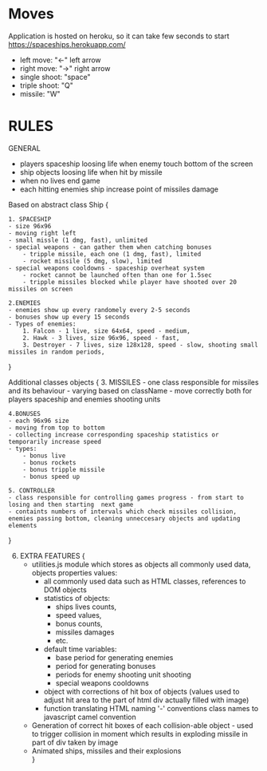 # Moves 
Application is hosted on heroku, so it can take few seconds to start
https://spaceships.herokuapp.com/
- left move: "<-" left arrow
- right move: "->" right arrow
- single shoot: "space"
- triple shoot: "Q"
- missile: "W"

# RULES

GENERAL
- players spaceship loosing life when enemy touch bottom of the screen
- ship objects loosing life when hit by missile
- when no lives end game
- each hitting enemies ship increase point of missiles damage


Based on abstract class Ship {

    1. SPACESHIP
    - size 96x96
    - moving right left
    - small missle (1 dmg, fast), unlimited
    - special weapons - can gather them when catching bonuses 
        - tripple missile, each one (1 dmg, fast), limited 
        - rocket missile (5 dmg, slow), limited
    - special weapons cooldowns - spaceship overheat system
        - rocket cannot be launched often than one for 1.5sec
        - tripple missiles blocked while player have shooted over 20 missiles on screen 

    2.ENEMIES
    - enemies show up every randomely every 2-5 seconds
    - bonuses show up every 15 seconds
    - Types of enemies:
        1. Falcon - 1 live, size 64x64, speed - medium,
        2. Hawk - 3 lives, size 96x96, speed - fast,
        3. Destroyer - 7 lives, size 128x128, speed - slow, shooting small missiles in random periods,
}

Additional classes objects {
    3. MISSILES
    - one class responsible for missiles and its behaviour
    - varying based on className 
    - move correctly both for players spaceship and enemies shooting units

    4.BONUSES
    - each 96x96 size
    - moving from top to bottom
    - collecting increase corresponding spaceship statistics or temporarily increase speed
    - types:
        - bonus live
        - bonus rockets
        - bonus tripple missile
        - bonus speed up

    5. CONTROLLER
    - class responsible for controlling games progress - from start to losing and then starting  next game
    - containts numbers of intervals which check missiles collision, enemies passing bottom, cleaning unneccesary objects and updating elements 
}


6. EXTRA FEATURES {
    - utilities.js module which stores as objects all commonly used data, objects properties values:
        - all commonly used data such as HTML classes, references to DOM objects
        - statistics of objects: 
            - ships lives counts, 
            - speed values, 
            - bonus counts, 
            - missiles damages
            - etc.
        - default time variables:
            - base period for generating enemies
            - period for generating bonuses
            - periods for enemy shooting unit shooting
            - special weapons cooldowns
        - object with corrections of hit box of objects (values used to adjust hit area to the part of html div actually filled with image)
        - function translating HTML naming '-' conventions class names to javascript camel convention
    - Generation of correct hit boxes of each collision-able object - used to trigger collision in moment which results in exploding missile in part of div taken by image
    - Animated ships, missiles and their explosions  
}
